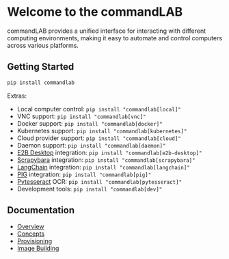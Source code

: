 # Welcome to the commandLAB

commandLAB provides a unified interface for interacting with different computing environments, making it easy to automate and control computers across various platforms.

## Getting Started

```bash
pip install commandlab
```

Extras:

- Local computer control: `pip install "commandlab[local]"`
- VNC support: `pip install "commandlab[vnc]"`
- Docker support: `pip install "commandlab[docker]"`
- Kubernetes support: `pip install "commandlab[kubernetes]"`
- Cloud provider support: `pip install "commandlab[cloud]"`
- Daemon support: `pip install "commandlab[daemon]"`
- [E2B Desktop](https://e2b.dev/) integration: `pip install "commandlab[e2b-desktop]"`
- [Scrapybara](https://scrapybara.com/) integration: `pip install "commandlab[scrapybara]"`
- [LangChain](https://www.langchain.com/) integration: `pip install "commandlab[langchain]"`
- [PIG](https://www.pig.dev/) integration: `pip install "commandlab[pig]"`
- [Pytesseract](https://github.com/madmaze/pytesseract) OCR: `pip install "commandlab[pytesseract]"`
- Development tools: `pip install "commandlab[dev]"`

## Documentation

- [Overview](overview/index.md)
- [Concepts](concepts/index.md)
- [Provisioning](overview/provisioning.md)
- [Image Building](overview/image_building.md)


